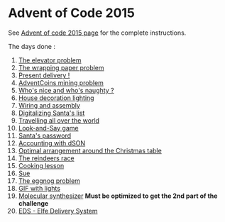 # Advent of Code 2015

See [Advent of code 2015 page](https://adventofcode.com/2015) for the complete instructions.

The days done :
1) [The elevator problem](./d1)
2) [The wrapping paper problem](./d2)
3) [Present delivery !](./d3)
4) [AdventCoins mining problem](./d4)
5) [Who's nice and who's naughty ?](./d5)
6) [House decoration lighting](./d6)
7) [Wiring and assembly](./d7)
8) [Digitalizing Santa's list](./d8)
9) [Travelling all over the world](./d9)
10) [Look-and-Say game](./d10)
11) [Santa's password](./d11)
12) [Accounting with dSON](./d12)
13) [Optimal arrangement around the Christmas table](./d13)
14) [The reindeers race](./d14)
15) [Cooking lesson](./d15)
16) [Sue](./d16)
17) [The eggnog problem](./d17)
18) [GIF with lights](./d18)
19) [Molecular synthesizer](./d19) **Must be optimized to get the 2nd part of the challenge**
20) [EDS - Elfe Delivery System](./d20)
